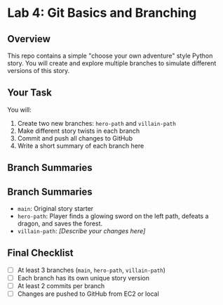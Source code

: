 # Lab 4: Git Basics and Branching

## Overview

This repo contains a simple "choose your own adventure" style Python story. You will create and explore multiple branches to simulate different versions of this story.

## Your Task

You will:
1. Create two new branches: `hero-path` and `villain-path`
2. Make different story twists in each branch
3. Commit and push all changes to GitHub
4. Write a short summary of each branch here

## Branch Summaries

## Branch Summaries

- `main`: Original story starter
- `hero-path`: Player finds a glowing sword on the left path, defeats a dragon, and saves the forest.
- `villain-path`: _[Describe your changes here]_



## Final Checklist

- [ ] At least 3 branches (`main`, `hero-path`, `villain-path`)
- [ ] Each branch has its own unique story version
- [ ] At least 2 commits per branch
- [ ] Changes are pushed to GitHub from EC2 or local
